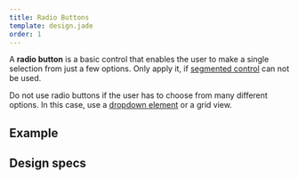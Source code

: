 ```yaml
---
title: Radio Buttons
template: design.jade
order: 1
---
```


A **radio button** is a basic control that enables the user to make a single selection from just a few options. Only apply it, if [segmented control](#) can not be used.

Do not use radio buttons if the user has to choose from many different options. In this case, use a [dropdown element](#) or a grid view.


## Example


## Design specs
